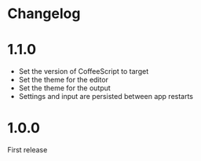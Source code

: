 # Changelog

# 1.1.0

- Set the version of CoffeeScript to target
- Set the theme for the editor
- Set the theme for the output
- Settings and input are persisted between app restarts

# 1.0.0

First release

